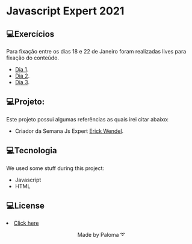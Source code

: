 <h1> Javascript Expert 2021</h1>


## 💻Exercícios
Para fixação entre os dias 18 e 22 de Janeiro foram realizadas lives para fixação do conteúdo.
- [Dia 1](https://github.com/palomavila/js-expert-2021/tree/main/js-exercicios/src).
- [Dia 2](https://github.com/palomavila/js-expert-2021/tree/main/js-exercicios-2).
- [Dia 3](https://github.com/palomavila/js-expert-2021/tree/main/js-exercicios-3).


## 💻Projeto:
Este projeto possui algumas referências as quais irei citar abaixo:
- Criador da Semana Js Expert [Erick Wendel](https://github.com/erickwendel).

## 💻Tecnologia
We used some stuff during this project: 
<ul>
  <li>Javascript</li>
  <li>HTML</li>
</ul>

## 💻License

 <li><a href="https://github.com/palomavila/js-expert-2021/blob/main/LICENSE">Click here</a></li>

<p align="center">Made by Paloma ➰</p>
